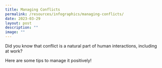 ```yaml
---
title: Managing Conflicts
permalink: /resources/infographics/managing-conflicts/
date: 2023-03-29
layout: post
description: ""
image: ""
---
```

Did you know that conflict is a natural part of human interactions, including at work?

Here are some tips to manage it positively!